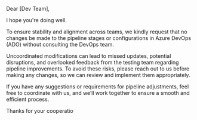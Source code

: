 Dear [Dev Team],

I hope you're doing well.

To ensure stability and alignment across teams, we kindly request that no changes be made to the pipeline stages or configurations in Azure DevOps (ADO) without consulting the DevOps team.

Uncoordinated modifications can lead to missed updates, potential disruptions, and overlooked feedback from the testing team regarding pipeline improvements. To avoid these risks, please reach out to us before making any changes, so we can review and implement them appropriately.

If you have any suggestions or requirements for pipeline adjustments, feel free to coordinate with us, and we’ll work together to ensure a smooth and efficient process.

Thanks for your cooperatio